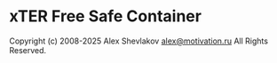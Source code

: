 #   xTER Free Safe Container 
Copyright (c) 2008-2025 Alex Shevlakov alex@motivation.ru
All Rights Reserved.
